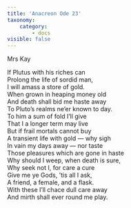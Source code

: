 ```yaml
---
title: 'Anacreon Ode 23'
taxonomy:
    category:
        - docs
visible: false
---
```


<div class="author">Mrs Kay</div>

If Plutus with his riches can  
Prolong the life of sordid man,  
I will amass a store of gold.  
When grown in heaping money old  
And death shall bid me haste away  
To Pluto’s realms ne’er known to day.  
To him a sum of fold I’ll give  
That I a longer term may live  
But if frail mortals cannot buy  
A transient life with gold — why sigh  
In vain my days away — nor taste  
Those pleasures which are gone in haste  
Why should I weep, when death is sure,  
Why seek not I, for care a cure  
Give me ye Gods, ’tis all I ask,  
A friend, a female, and a flask.  
With these I’ll chace dull care away  
And mirth shall ever round me play.   